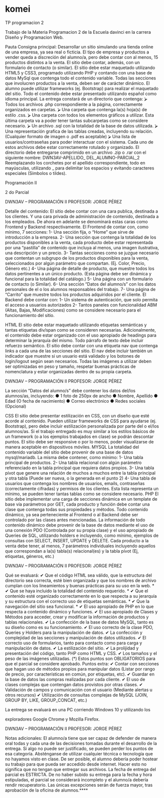 # komei
 TP programacion 2

Trabajo de la Materia Programacion 2 de la Escuela davinci en la carrera Diseño y Programacion Web.

Pauta 
Consigna principal:
Desarrollar un sitio simulando una tienda online de una empresa, ya sea real o ficticia. El tipo de empresa y
productos a vender queda a discreción del alumno/a, pero debe contar con al menos, 15 productos distintos
a la venta. El sitio debe contar, además, con un formulario de contacto (o similar).
El sitio debe estar maquetado utilizando HTML5 y CSS3, programado utilizando PHP y contando con una
base de datos MySql que contenga todo el contenido variable. Todas las secciones que involucren productos
a la venta, deben ser de carácter dinámico.
El alumno puede utilizar frameworks (ej. Bootstrap) para realizar el maquetado del sitio.
Todo el contenido debe estar presentado utilizando español como idioma principal.
La entrega constará de un directorio que contenga:
⮚ Todos los archivos .php correspondiente a la página, correctamente organizados en carpetas.
⮚ Una carpeta que contenga la(s) hoja(s) de estilo .css.
⮚ Una carpeta con todos los elementos gráficos a utilizar. Esta última carpeta va a poder tener tantas
subcarpetas como se considere necesario.
⮚ Un archivo .sql con la totalidad de la base de datos utilizada.
⮚ Una representación grafica de las tablas creadas, incluyendo su relación. (Cualquier formato de
imagen o .pdf es aceptable)
⮚ Una lista de usuarios/contraseñas para poder interactuar con el sistema.
Cada uno de estos archivos debe estar correctamente rotulado y organizado. El directorio debe entregarse
comprimido en un archivo .zip o .rar con el siguiente nombre:
DWN3AV-APELLIDO_ DEL_ALUMNO-PARCIAL_2
Reemplazando los corchetes por el apellido correspondiente, todo en mayúsculas, utilizando _ para
delimitar los espacios y evitando caracteres especiales (Símbolos o tildes).

Programación II

2
do Parcial

DWN3AV – PROGRAMACIÓN II
PROFESOR: JORGE PÉREZ

Detalle del contenido:
El sitio debe contar con una cara publica, destinada a los clientes. Y una cara privada de administración de
contenido, destinada a los empleados. De ahora en adelante se denominará estas caras como Frontend y
Backend respectivamente.
El Frontend de contar con, como mínimo, 7 secciones:
1- Una sección fija, o “Home” que sirve de introducción a la empresa.
2- Una sección que contenga la totalidad de los productos disponibles a la venta, cada producto debe
estar representada por una “pastilla” de contenido que incluya al menos, una imagen ilustrativa, una
descripción y un precio.
3- Tantas secciones como se juzgue necesario que contentan un subgrupo de los productos disponibles
para la venta, seleccionados por algún parámetro que compartan. (Ej. Color, Precio, Género etc.)
4- Una página de detalle de producto, que muestre todos los datos pertinentes a un único producto.
(Esta página debe ser dinámica y funcional para la totalidad del catálogo.)
5- Una página con un formulario de contacto (o Similar).
6- Una sección “Datos del alumno/s” con los datos personales de el o los alumnos responsables del
trabajo.
7- Una página de “Carrito” que muestre todos los productos adquiridos por el cliente.
El Backend debe contar con:
1- Un sistema de autenticación, que solo permita el acceso a usuarios autorizados
2- Tantos paneles con funcionalidad ABM (Altas, Bajas, Modificaciones) como se considere necesario
para el funcionamiento del sitio.

HTML
El sitio debe estar maquetado utilizando etiquetas semánticas y tantas etiquetas div/span como se
consideren necesarias. Adicionalmente, el contenido debe estar organizado con el uso apropiado de
headings para determinar la jerarquía del mismo.
Todo párrafo de texto debe incluir refuerzo semántico.
El sitio debe contar con una etiqueta nav que contenga links a cada una de las secciones del sitio.
El nav debe incluir también un indicador que muestre si un usuario está validado y los botones de
login/logout según sean necesarios.
Todas las imágenes a utilizar deben ser optimizadas en peso y tamaño, respetar buenas prácticas de
nomenclatura y estar organizadas dentro de su propia carpeta.

DWN3AV – PROGRAMACIÓN II
PROFESOR: JORGE PÉREZ

La sección “Datos del alumno/s” debe contener los datos del/los alumnos/as, incluyendo:
● 1 foto de 250px de ancho
● Nombre, Apellido
● Edad (O fecha de nacimiento)
● Correo electrónico
● Redes sociales (Opcional)

CSS
El sitio debe presentar estilización en CSS, con un diseño que esté acorde al contenido. Pueden utilizar
frameworks de CSS para ayudarse (ej. Bootstrap), pero debe incluir estilización personalizada por parte del o
el/los alumnos/as. Si el trabajo entregado es muy similar a los estilos básicos de un framework (o a los
ejemplos trabajados en clase) se podrán descontar puntos.
El sitio debe ser responsive o por lo menos, poder visualizarse de manera aceptable en dispositivos móviles.
MYSQL
La totalidad del contenido variable del sitio debe provenir de una base de datos mysql/mariadb. La misma
debe contener, como mínimo:
1- Una tabla principal de productos.
2- Una tabla relacional con algún parámetro referenciado en la tabla principal que requiera datos
propios.
3- Una tabla pívot que genere una relación de muchos a muchos entre la tabla principal y otra tabla
(Puede ser nueva, o la generada en el punto 2)
4- Una tabla de usuarios que contenga los nombres de usuarios, emails, contraseñas (correctamente
cifradas) y permisos de los clientes.
Esta lista representa un mínimo, se pueden tener tantas tablas como se considere necesario.
PHP
El sitio debe implementar una carga de secciones dinámica en un template de base vía parámetros por GET,
cada producto y función debe contar una clase que contenga todas sus propiedades y métodos. Todo
contenido dinámico, ya sea perteneciente al Frontend o al Backend debe ser controlado por las clases antes
mencionadas. La información de todo contenido dinámico debe provenir de la base de datos mediante el
uso de una conexión PDO (Controlada por su propia clase) y el uso apropiado de Queries de SQL, utilizando
holders e incluyendo, como mínimo, ejemplos de consultas con SELECT, INSERT, UPDATE y DELETE.
Cada producto a la venta debe tener, al menos, 7 parámetros individuales incluyendo aquellos que
correspondan a la(s) tabla(s) relacional(es) y la tabla pívot (Ej, etiquetas, géneros, etc.)

DWN3AV – PROGRAMACIÓN II
PROFESOR: JORGE PÉREZ

Qué se evaluará:
✔ Que el código HTML sea válido, que la estructura del directorio sea correcta, esté bien organizada y que
los nombres de archivo cumplan con los lineamientos y buenas prácticas para su uso en la web. *
✔ Que se haya incluido la totalidad del contenido requerido. *
✔ Que el contenido esté organizado correctamente en lo que respecta a su jerarquía y su estructura con el
correcto uso de etiquetas semánticas. *
✔ Que la navegación del sitio sea funcional. *
✔ El uso apropiado de PHP en lo que respecta a contenido dinámico y funciones.
✔ El uso apropiado de Clases y Métodos para acceder, crear y modificar la información de productos y
tablas relacionales.
✔ La confección de la base de datos MySQL, tanto es su diseño como es su funcionamiento.
✔ El uso correcto de la clase PDO, Queries y Holders para la manipulación de datos.
✔ La confección y complejidad de las secciones y manipulación de datos utilizados.
✔ El correcto uso de formularios, tanto para contacto como para carga y manipulación de datos.
✔ La estilización del sitio.
✔ La prolijidad y presentación del código, tanto PHP como HTML y CSS.
✔ Los tamaños y el peso de las imágenes utilizadas.
(*) Estos puntos son OBLIGATORIOS para que el parcial se considere aprobado.
Puntos extra:
✔ Contar con secciones que hagan uso de métodos propios para manipular datos (Listar por rango de
precio, por características en común, por etiquetas, etc).
✔ Guardar en la base de datos las compras realizadas por cada cliente.
✔ El uso de clases complejas que contengan datos provistos por otras clases.
✔ Validación de campos y comunicación con el usuario (Mediante alertas u otros recursos)
✔ Utilización de consultas complejas de MySQL (JOIN, GROUP BY, LIKE, GROUP_CONCAT, etc.)

La entrega se evaluará en una PC corriendo Windows 10 y utilizando los

exploradores Google Chrome y Mozilla Firefox.

DWN3AV – PROGRAMACIÓN II
PROFESOR: JORGE PÉREZ

Notas adicionales:
El alumno/a tiene que ser capaz de defender de manera oral todas y cada una de las decisiones tomadas
durante el desarrollo de la entrega. Si algo no puede ser justificado, se pueden perder los puntos de esa
categoría. Absténganse de utilizar cualquier técnica o tecnología que no hayamos visto en clase.
De ser posible, el alumno debería poder hostear su trabajo para que pueda ser accedido desde internet.
Hacer esto no significa que no tengan que entregar sus archivos.
La fecha de entrega del parcial es ESTRICTA. De no haber subido su entrega para la fecha y hora estipuladas,
el parcial se considerará incompleto y el alumno/a debería rendir recuperatorio. Las únicas excepciones
serán de fuerza mayor, tras aprobación de la oficina de alumnos.****
